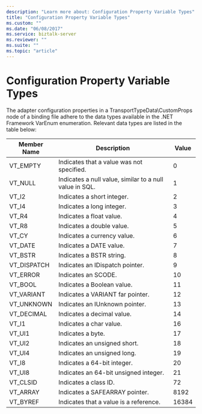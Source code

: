 ```yaml
---
description: "Learn more about: Configuration Property Variable Types"
title: "Configuration Property Variable Types"
ms.custom: ""
ms.date: "06/08/2017"
ms.service: biztalk-server
ms.reviewer: ""
ms.suite: ""
ms.topic: "article"
---
```

# Configuration Property Variable Types
The adapter configuration properties in a TransportTypeData\CustomProps node of a binding file adhere to the data types available in the .NET Framework VarEnum enumeration. Relevant data types are listed in the table below:  
  
|Member Name|Description|Value|  
|-----------------|-----------------|-----------|  
|VT_EMPTY|Indicates that a value was not specified.|0|  
|VT_NULL|Indicates a null value, similar to a null value in SQL.|1|  
|VT_I2|Indicates a short integer.|2|  
|VT_I4|Indicates a long integer.|3|  
|VT_R4|Indicates a float value.|4|  
|VT_R8|Indicates a double value.|5|  
|VT_CY|Indicates a currency value.|6|  
|VT_DATE|Indicates a DATE value.|7|  
|VT_BSTR|Indicates a BSTR string.|8|  
|VT_DISPATCH|Indicates an IDispatch pointer.|9|  
|VT_ERROR|Indicates an SCODE.|10|  
|VT_BOOL|Indicates a Boolean value.|11|  
|VT_VARIANT|Indicates a VARIANT far pointer.|12|  
|VT_UNKNOWN|Indicates an IUnknown pointer.|13|  
|VT_DECIMAL|Indicates a decimal value.|14|  
|VT_I1|Indicates a char value.|16|  
|VT_UI1|Indicates a byte.|17|  
|VT_UI2|Indicates an unsigned short.|18|  
|VT_UI4|Indicates an unsigned long.|19|  
|VT_I8|Indicates a 64-bit integer.|20|  
|VT_UI8|Indicates an 64-bit unsigned integer.|21|  
|VT_CLSID|Indicates a class ID.|72|  
|VT_ARRAY|Indicates a SAFEARRAY pointer.|8192|  
|VT_BYREF|Indicates that a value is a reference.|16384|
